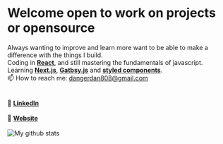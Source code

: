 #  Welcome open to work on projects or opensource 
Always wanting to improve and learn more want to be able to make a difference with the things I build.<br />
Coding in **[React](https://reactjs.org/)**, and still mastering the fundamentals of javascript. <br />
Learning **[Next.js](https://nextjs.org/)**, **[Gatbsy.js](https://www.gatsbyjs.com/)** and **[styled components](https://styled-components.com/)**. <br />
📫 How to reach me: dangerdan808@gmail.com <br />
<br />
<br />
👔 **[LinkedIn](https://www.linkedin.com/in/daniel-osornio-837547188/)**
<br />
<br />
🏡 **[Website](https://daniel-next.vercel.app/)**
<br />
<br />
![My github stats](https://github-readme-stats.vercel.app/api?username=DangerDan88&show_icons=true&theme=solarized-dark)
